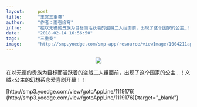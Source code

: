 ```yaml
---
layout:     post
title:      "王宫三重奏"
author:     "作者：雨壱绘穹"
intro:      "在以无德的贵族为目标而活跃着的盗贼二人组面前，出现了这个国家的公主…！义贼×公主的幻想系恋爱喜剧开幕！！"
date:       "2018-02-14 16:56:50"
tags:       "三重奏"
image:      "http://smp.yoedge.com/smp-app/resource/viewImage/1004211appline.png"
---
```

<div style="text-align: center">
<p><img src="http://smp.yoedge.com/smp-app/resource/viewImage/1004211appline.png"/></p>
</div>
<p class="post-meta">
<span>在以无德的贵族为目标而活跃着的盗贼二人组面前，出现了这个国家的公主…！义贼×公主的幻想系恋爱喜剧开幕！！</span>
</p>
[http://smp3.yoedge.com/view/gotoAppLine/1119176](http://smp3.yoedge.com/view/gotoAppLine/1119176){:target="_blank"}


